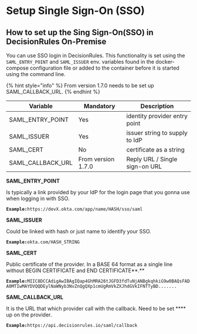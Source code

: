 # Setup Single Sign-On (SSO)

## How to set up the Sing Sign-On(SSO) in DecisionRules On-Premise

You can use SSO login in DecisionRules. This functionality is set using the `SAML_ENTRY_POINT` and `SAML_ISSUER` env. variables found in the docker-compose configuration file or added to the container before it is started using the command line.

{% hint style="info" %}
From version 1.7.0 needs to be set up SAML\_CALLBACK\_URL.
{% endhint %}

| Variable            | Mandatory          | Description                    |
| ------------------- | ------------------ | ------------------------------ |
| SAML\_ENTRY\_POINT  | Yes                | identity provider entry point  |
| SAML\_ISSUER        | Yes                | issuer string to supply to IdP |
| SAML\_CERT          | No                 | certificate as a string        |
| SAML\_CALLBACK\_URL | From version 1.7.0 | Reply URL / Single sign-on URL |

**SAML\_ENTRY\_POINT**&#x20;

Is typically a link provided by your IdP for the login page that you gonna use when logging in with SSO.

**`Example:`**`https://devX.okta.com/app/name/HASH/sso/saml`

**SAML\_ISSUER**&#x20;

Could be linked with hash or just name to identify your SSO.

**`Example:`**`okta.com/HASH_STRING`

**SAML\_CERT**

Public certificate of the provider. In a BASE 64 format as a single line without BEGIN CERTIFICATE and END CERTIFICATE**.**

**`Example:`**`MIIC8DCCAdigAwIBAgIQap4GhMRA26tJGFD3fdTuNjANBgkqhkiG9w0BAQsFADA0MTIwMAYDVQQDEylNaWNyb3NvZnQgQXp1cmUgRmVkZXJhdGVkIFNTTyBD.......`

**SAML\_CALLBACK\_URL**

It is the URL that which provider call with the callback. Need to be set **** up on the provider.

**`Example:`**`https://api.decisionrules.io/saml/callback`
